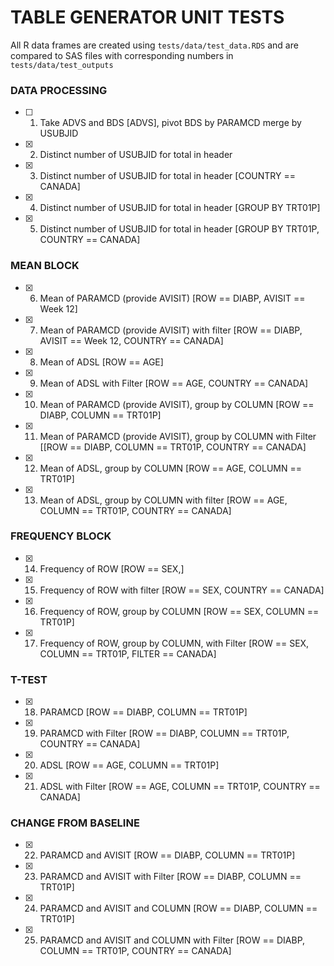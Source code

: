 # TABLE GENERATOR UNIT TESTS
All R data frames are created using `tests/data/test_data.RDS` and are compared to SAS files with corresponding numbers in `tests/data/test_outputs`

### DATA PROCESSING
- [ ] 1)	Take ADVS and BDS [ADVS], pivot BDS by PARAMCD merge by USUBJID
- [X] 2)	Distinct number of USUBJID for total in header
- [X] 3)	Distinct number of USUBJID for total in header [COUNTRY == CANADA]
- [X] 4)	Distinct number of USUBJID for total in header [GROUP BY TRT01P]
- [X] 5)	Distinct number of USUBJID for total in header [GROUP BY TRT01P, COUNTRY == CANADA]

### MEAN BLOCK
- [X] 6)	Mean of PARAMCD (provide AVISIT) [ROW == DIABP,  AVISIT == Week 12]
- [X] 7)	Mean of PARAMCD (provide AVISIT) with filter [ROW == DIABP,  AVISIT == Week 12, COUNTRY == CANADA]
- [X] 8)	Mean of ADSL [ROW == AGE]
- [X] 9)	Mean of ADSL with Filter [ROW == AGE, COUNTRY == CANADA]
- [X] 10)	Mean of PARAMCD (provide AVISIT), group by COLUMN [ROW == DIABP, COLUMN == TRT01P]
- [X] 11)	Mean of PARAMCD (provide AVISIT), group by COLUMN with Filter [[ROW == DIABP, COLUMN == TRT01P, COUNTRY == CANADA]
- [X] 12)	Mean of ADSL, group by COLUMN [ROW == AGE, COLUMN == TRT01P]
- [X] 13)	 Mean of ADSL, group by COLUMN with filter [ROW == AGE, COLUMN == TRT01P, COUNTRY == CANADA]

### FREQUENCY BLOCK
- [X] 14)	Frequency of ROW [ROW == SEX,]
- [X] 15)	Frequency of ROW with filter [ROW == SEX, COUNTRY == CANADA]
- [X] 16)	Frequency of ROW, group by COLUMN [ROW == SEX, COLUMN == TRT01P]
- [X] 17)	Frequency of ROW, group by COLUMN, with Filter [ROW == SEX, COLUMN == TRT01P,  FILTER == CANADA]

### T-TEST
- [X] 18)	PARAMCD [ROW == DIABP, COLUMN == TRT01P]
- [X] 19)	PARAMCD with Filter [ROW == DIABP, COLUMN == TRT01P, COUNTRY == CANADA]
- [X] 20)	ADSL [ROW == AGE, COLUMN == TRT01P]
- [X] 21)	ADSL with Filter [ROW == AGE, COLUMN == TRT01P, COUNTRY == CANADA]

### CHANGE FROM BASELINE
- [X] 22)	PARAMCD and AVISIT [ROW == DIABP, COLUMN == TRT01P]
- [X] 23)	PARAMCD and AVISIT with Filter [ROW == DIABP, COLUMN == TRT01P]
- [X] 24)	PARAMCD and AVISIT and COLUMN [ROW == DIABP, COLUMN == TRT01P]
- [X] 25)	PARAMCD and AVISIT and COLUMN with Filter [ROW == DIABP, COLUMN == TRT01P, COUNTRY == CANADA]
